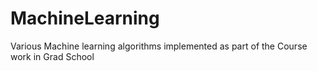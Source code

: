 # MachineLearning
Various Machine learning algorithms implemented as part of the Course work in Grad School 
